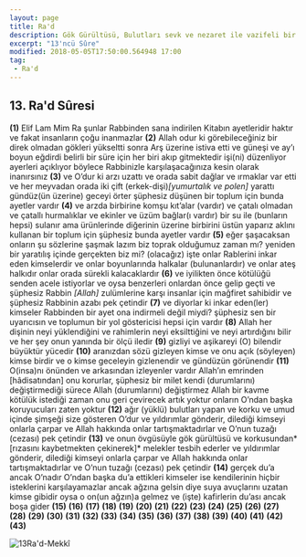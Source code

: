 ```yaml
---
layout: page
title: Ra'd
description: Gök Gürültüsü, Bulutları sevk ve nezaret ile vazifeli bir melek. Tehdit etmek, korkutmak
excerpt: "13'ncü Sûre"
modified: 2018-05-05T17:50:00.564948 17:00
tag: 
 - Ra'd
---
```


## 13. Ra'd Sûresi

**(1)** Elif Lam Mim Ra şunlar Rabbinden sana indirilen Kitabın ayetleridir haktır ve fakat insanların çoğu inanmazlar
**(2)** Allah odur ki görebileceğiniz bir direk olmadan gökleri yükseltti sonra Arş üzerine istiva etti ve güneşi ve ay’ı boyun eğdirdi belirli bir süre için her biri akıp gitmektedir işi(ni) düzenliyor ayerleri açıklıyor böylece Rabbinizle karşılaşacağınıza kesin olarak inanırsınız
**(3)** ve O’dur ki arzı uzattı ve orada sabit dağlar ve ırmaklar var etti ve her meyvadan orada iki çift (erkek-dişi)*[yumurtalık ve polen]* yarattı gündüz(ün üzerine) geceyi örter şüphesiz düşünen bir toplum için bunda ayetler vardır
**(4)** ve arzda birbirine komşu kıt’alar (vardır) ve çatalı olmadan ve çatallı hurmalıklar ve ekinler ve üzüm bağlar(ı vardır) bir su ile (bunların hepsi) sulanır ama ürünlerinde diğerinin üzerine birbirini üstün yaparız aklını kullanan bir toplum için şüphesiz bunda ayetler vardır
**(5)** eğer şaşacaksan onların şu sözlerine şaşmak lazım biz toprak olduğumuz  zaman mı? yeniden bir yaratılış içinde gerçekten biz mi? (olacağız) işte onlar Rablerini inkar eden kimselerdir ve onlar boyunlarında halkalar (bulunanlardır) ve onlar ateş halkıdır onlar orada sürekli kalacaklardır
**(6)** ve iyilikten önce kötülüğü senden acele istiyorlar ve oysa benzerleri onlardan önce gelip geçti ve şüphesiz Rabbin *[Allah]* zulümlerine karşı insanlar için mağfiret sahibidir ve şüphesiz Rabbinin azabı pek çetindir
**(7)** ve diyorlar ki inkar eden(ler) kimseler	Rabbinden bir ayet ona indirmeli değil miydi? şüphesiz sen bir uyarıcısın ve toplumun bir yol göstericisi hepsi için vardır
**(8)** Allah her dişinin neyi yüklendiğini ve rahimlerin neyi eksilttiğini ve neyi artırdığını bilir ve her şey onun yanında bir ölçü iledir
**(9)** gizliyi ve aşikareyi (O) bilendir büyüktür yücedir
**(10)** aranızdan sözü gizleyen kimse ve onu açık (söyleyen) kimse birdir ve o kimse geceleyin gizlenendir ve gündüzün görünendir
**(11)** O(insa)nı önünden ve arkasından izleyenler vardır Allah’ın emrinden [hâdisatından] onu korurlar, şüphesiz bir milet kendi (durumlarını) değiştirmediği sürece Allah (durumlarını) değiştirmez Allah bir kavme kötülük istediği zaman onu geri çevirecek artık yoktur onların O’ndan başka koruyucuları zaten yoktur
**(12)** ağır (yüklü) bulutları yapan ve korku ve umud içinde şimşeği size gösteren O’dur ve yıldırımlar gönderir, dilediği kimseyi onlarla çarpar ve Allah hakkında onlar tartışmaktadırlar ve O’nun tuzağı (cezası) pek çetindir
**(13)** ve onun övgüsüyle gök gürültüsü ve korkusundan*[rızasını kaybetmekten çekinerek]* melekler tesbih ederler ve yıldırımlar gönderir, dilediği kimseyi onlarla çarpar ve Allah hakkında onlar tartışmaktadırlar ve O’nun tuzağı (cezası) pek çetindir
**(14)** gerçek du’a ancak O’nadır O’ndan başka du’a ettikleri kimseler ise kendilerinin hiçbir isteklerini karşılayamazlar ancak ağzına gelsin diye suya avuçlarını uzatan kimse gibidir oysa o on(un ağzın)a gelmez ve (işte) kafirlerin du’ası ancak boşa gider
**(15)** 
**(16)** 
**(17)** 
**(18)** 
**(19)** 
**(20)** 
**(21)** 
**(22)** 
**(23)** 
**(24)** 
**(25)** 
**(26)** 
**(27)** 
**(28)** 
**(29)** 
**(30)** 
**(31)** 
**(32)** 
**(33)** 
**(34)** 
**(35)** 
**(36)** 
**(37)** 
**(38)** 
**(39)** 
**(40)** 
**(41)** 
**(42)** 
**(43)** 

![13Ra'd-Mekkî]({{site.url}}/images/ayrac-muhur.png "mühür")

